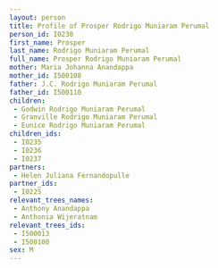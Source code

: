 ```yaml
---
layout: person
title: Profile of Prosper Rodrigo Muniaram Perumal
person_id: I0230
first_name: Prosper
last_name: Rodrigo Muniaram Perumal
full_name: Prosper Rodrigo Muniaram Perumal
mother: Maria Johanna Anandappa
mother_id: I500108
father: J.C. Rodrigo Muniaram Perumal
father_id: I500110
children:
 - Godwin Rodrigo Muniaram Perumal
 - Granville Rodrigo Muniaram Perumal
 - Eunice Rodrigo Muniaram Perumal
children_ids:
 - I0235
 - I0236
 - I0237
partners:
 - Helen Juliana Fernandopulle
partner_ids:
 - I0225
relevant_trees_names:
 - Anthony Anandappa
 - Anthonia Wijeratnam
relevant_trees_ids:
 - I500013
 - I500100
sex: M
---
```


